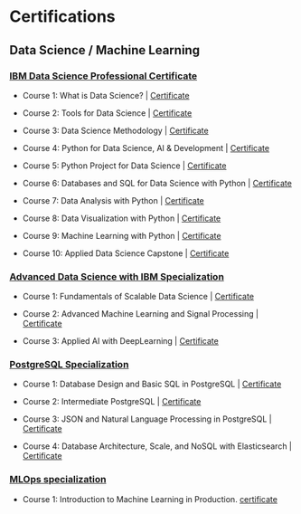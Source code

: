 # Certifications

## Data Science / Machine Learning

### [IBM Data Science Professional Certificate](https://www.coursera.org/professional-certificates/ibm-data-science)

- Course 1: What is Data Science? | [Certificate](https://coursera.org/verify/7FV78HUB77RY)

- Course 2: Tools for Data Science | [Certificate](https://coursera.org/verify/RPXWQP4VVESU)

- Course 3: Data Science Methodology | [Certificate](https://coursera.org/verify/RKSTXKHVPMXT)

- Course 4: Python for Data Science, AI & Development | [Certificate](https://coursera.org/verify/P63DCULJEHGF)

- Course 5: Python Project for Data Science | [Certificate](https://coursera.org/verify/K8FW8D2XTWAB)

- Course 6: Databases and SQL for Data Science with Python | [Certificate](https://coursera.org/verify/UZC9MUXXPSAL)

- Course 7: Data Analysis with Python | [Certificate](https://coursera.org/verify/WAJ25PJU42QA)

- Course 8: Data Visualization with Python | [Certificate](https://coursera.org/verify/M4BY2BS6JEUW)

- Course 9: Machine Learning with Python | [Certificate](https://coursera.org/verify/6AHFLZDMSHY5)

- Course 10: Applied Data Science Capstone | [Certificate](https://coursera.org/verify/XU25N5F5PMCC)

### [Advanced Data Science with IBM Specialization](https://www.coursera.org/specializations/advanced-data-science-ibm#courses)

- Course 1: Fundamentals of Scalable Data Science | [Certificate]()

- Course 2: Advanced Machine Learning and Signal Processing | [Certificate]()

- Course 3: Applied AI with DeepLearning | [Certificate]()

### [PostgreSQL Specialization](https://www.coursera.org/specializations/postgresql-for-everybody)

- Course 1: Database Design and Basic SQL in PostgreSQL | [Certificate]()

- Course 2: Intermediate PostgreSQL | [Certificate]()

- Course 3: JSON and Natural Language Processing in PostgreSQL | [Certificate]()

- Course 4: Database Architecture, Scale, and NoSQL with Elasticsearch | [Certificate]()

### [MLOps specialization](https://www.coursera.org/specializations/machine-learning-engineering-for-production-mlops)

- Course 1: Introduction to Machine Learning in Production. [certificate](https://coursera.org/verify/PARJFVVC4JY9)
